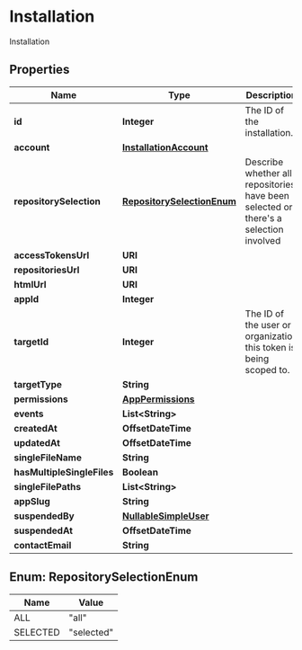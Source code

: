 

# Installation

Installation

## Properties

| Name | Type | Description | Notes |
|------------ | ------------- | ------------- | -------------|
|**id** | **Integer** | The ID of the installation. |  |
|**account** | [**InstallationAccount**](InstallationAccount.md) |  |  |
|**repositorySelection** | [**RepositorySelectionEnum**](#RepositorySelectionEnum) | Describe whether all repositories have been selected or there&#39;s a selection involved |  |
|**accessTokensUrl** | **URI** |  |  |
|**repositoriesUrl** | **URI** |  |  |
|**htmlUrl** | **URI** |  |  |
|**appId** | **Integer** |  |  |
|**targetId** | **Integer** | The ID of the user or organization this token is being scoped to. |  |
|**targetType** | **String** |  |  |
|**permissions** | [**AppPermissions**](AppPermissions.md) |  |  |
|**events** | **List&lt;String&gt;** |  |  |
|**createdAt** | **OffsetDateTime** |  |  |
|**updatedAt** | **OffsetDateTime** |  |  |
|**singleFileName** | **String** |  |  |
|**hasMultipleSingleFiles** | **Boolean** |  |  [optional] |
|**singleFilePaths** | **List&lt;String&gt;** |  |  [optional] |
|**appSlug** | **String** |  |  |
|**suspendedBy** | [**NullableSimpleUser**](NullableSimpleUser.md) |  |  |
|**suspendedAt** | **OffsetDateTime** |  |  |
|**contactEmail** | **String** |  |  [optional] |



## Enum: RepositorySelectionEnum

| Name | Value |
|---- | -----|
| ALL | &quot;all&quot; |
| SELECTED | &quot;selected&quot; |




